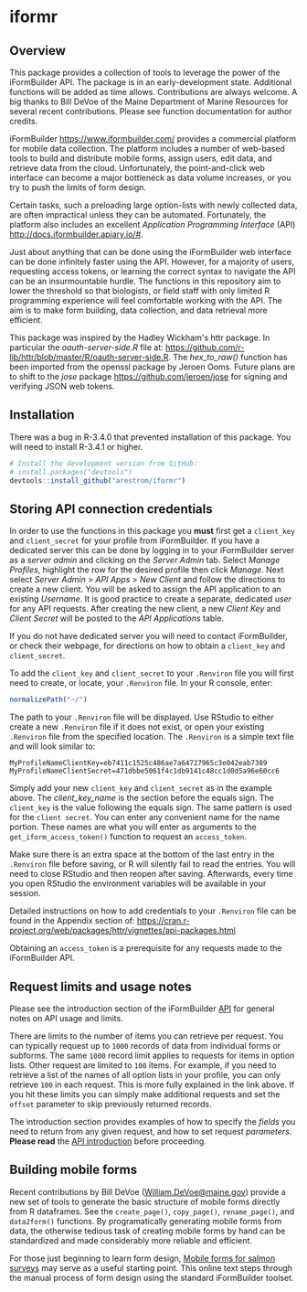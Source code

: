 
iformr
======

Overview
--------

This package provides a collection of tools to leverage the power of the iFormBuilder API. The package is in an early-development state. Additional functions will be added as time allows. Contributions are always welcome. A big thanks to Bill DeVoe of the Maine Department of Marine Resources for several recent contributions. Please see function documentation for author credits.

iFormBuilder <https://www.iformbuilder.com/> provides a commercial platform for mobile data collection. The platform includes a number of web-based tools to build and distribute mobile forms, assign users, edit data, and retrieve data from the cloud. Unfortunately, the point-and-click web interface can become a major bottleneck as data volume increases, or you try to push the limits of form design.

Certain tasks, such a preloading large option-lists with newly collected data, are often impractical unless they can be automated. Fortunately, the platform also includes an excellent *Application Programming Interface* (API) <http://docs.iformbuilder.apiary.io/#>.

Just about anything that can be done using the iFormBuilder web interface can be done infinitely faster using the API. However, for a majority of users, requesting access tokens, or learning the correct syntax to navigate the API can be an insurmountable hurdle. The functions in this repository aim to lower the threshold so that biologists, or field staff with only limited R programming experience will feel comfortable working with the API. The aim is to make form building, data collection, and data retrieval more efficient.

This package was inspired by the Hadley Wickham's httr package. In particular the *oauth-server-side.R* file at: <https://github.com/r-lib/httr/blob/master/R/oauth-server-side.R>. The *hex\_to\_raw()* function has been imported from the openssl package by Jeroen Ooms. Future plans are to shift to the *jose* package <https://github.com/jeroen/jose> for signing and verifying JSON web tokens.

Installation
------------

There was a bug in R-3.4.0 that prevented installation of this package. You will need to install R-3.4.1 or higher.

``` r
# Install the development version from GitHub:
# install.packages("devtools")
devtools::install_github("arestrom/iformr")
```

Storing API connection credentials
----------------------------------

In order to use the functions in this package you **must** first get a `client_key` and `client_secret` for your profile from iFormBuilder. If you have a dedicated server this can be done by logging in to your iFormBuilder server as a *server admin* and clicking on the *Server Admin* tab. Select *Manage Profiles*, highlight the row for the desired profile then click *Manage*. Next select *Server Admin* &gt; *API Apps* &gt; *New Client* and follow the directions to create a new client. You will be asked to assign the API application to an existing *Username*. It is good practice to create a separate, dedicated *user* for any API requests. After creating the new client, a new *Client Key* and *Client Secret* will be posted to the *API Applications* table.

If you do not have dedicated server you will need to contact iFormBuilder, or check their webpage, for directions on how to obtain a `client_key` and `client_secret`.

To add the `client_key` and `client_secret` to your `.Renviron` file you will first need to create, or locate, your `.Renviron` file. In your R console, enter:

``` r
normalizePath("~/")
```

The path to your `.Renviron` file will be displayed. Use RStudio to either create a new `.Renviron` file if it does not exist, or open your existing `.Renviron` file from the specified location. The `.Renviron` is a simple text file and will look similar to:

    MyProfileNameClientKey=eb7411c1525c486ae7a64727965c3e042eab7389
    MyProfileNameClientSecret=471dbbe5061f4c1db9141c48cc1d0d5a96e60cc6

Simply add your new `client_key` and `client_secret` as in the example above. The *client\_key\_name* is the section before the equals sign. The `client_key` is the value following the equals sign. The same pattern is used for the `client secret`. You can enter any convenient name for the name portion. These names are what you will enter as arguments to the `get_iform_access_token()` function to request an `access_token`.

Make sure there is an extra space at the bottom of the last entry in the `.Renviron` file before saving, or R will silently fail to read the entries. You will need to close RStudio and then reopen after saving. Afterwards, every time you open RStudio the environment variables will be available in your session.

Detailed instructions on how to add credentials to your `.Renviron` file can be found in the Appendix section of: <https://cran.r-project.org/web/packages/httr/vignettes/api-packages.html>

Obtaining an `access_token` is a prerequisite for any requests made to the iFormBuilder API.

Request limits and usage notes
------------------------------

Please see the introduction section of the iFormBuilder [API](http://docs.iformbuilder.apiary.io/#reference/user-resource/user) for general notes on API usage and limits.

There are limits to the number of items you can retrieve per request. You can typically request up to `1000` records of data from individual forms or subforms. The same `1000` record limit applies to requests for items in option lists. Other request are limited to `100` items. For example, if you need to retrieve a list of the names of all option lists in your profile, you can only retrieve `100` in each request. This is more fully explained in the link above. If you hit these limits you can simply make additional requests and set the `offset` parameter to skip previously returned records.

The introduction section provides examples of how to specify the *fields* you need to return from any given request, and how to set request *parameters*. **Please read** the [API introduction](http://docs.iformbuilder.apiary.io/#reference/user-resource/user) before proceeding.

Building mobile forms
---------------------

Recent contributions by Bill DeVoe (<William.DeVoe@maine.gov>) provide a new set of tools to generate the basic structure of mobile forms directly from R dataframes. See the `create_page()`, `copy_page()`, `rename_page()`, and `data2form()` functions. By programatically generating mobile forms from data, the otherwise tedious task of creating mobile forms by hand can be standardized and made considerably more reliable and efficient.

For those just beginning to learn form design, [Mobile forms for salmon surveys](https://arestrom.github.io/mf4ss/) may serve as a useful starting point. This online text steps through the manual process of form design using the standard iFormBuilder toolset.
